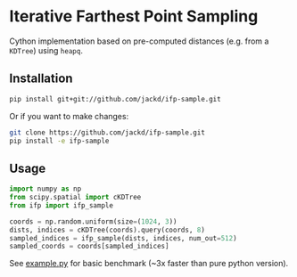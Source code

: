 # Iterative Farthest Point Sampling

Cython implementation based on pre-computed distances (e.g. from a `KDTree`) using `heapq`.

## Installation

```bash
pip install git+git://github.com/jackd/ifp-sample.git
```

Or if you want to make changes:

```bash
git clone https://github.com/jackd/ifp-sample.git
pip install -e ifp-sample
```

## Usage

```python
import numpy as np
from scipy.spatial import cKDTree
from ifp import ifp_sample

coords = np.random.uniform(size=(1024, 3))
dists, indices = cKDTree(coords).query(coords, 8)
sampled_indices = ifp_sample(dists, indices, num_out=512)
sampled_coords = coords[sampled_indices]
```

See [example.py](example.py) for basic benchmark (~3x faster than pure python version).
